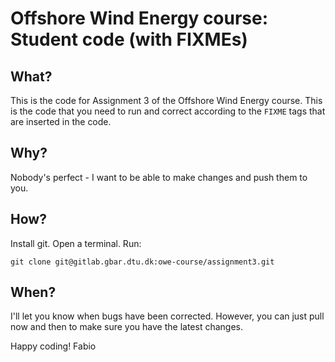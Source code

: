 # Offshore Wind Energy course: Student code (with FIXMEs)

## What?

This is the code for Assignment 3 of the Offshore Wind Energy course. This is the code that you need to run and correct according to the ```FIXME``` tags that are inserted in the code.

## Why?

Nobody's perfect - I want to be able to make changes and push them to you.

## How?

Install git.
Open a terminal. Run:
```
git clone git@gitlab.gbar.dtu.dk:owe-course/assignment3.git
```

## When?

I'll let you know when bugs have been corrected. 
However, you can just pull now and then to make sure you have the latest changes.

Happy coding!
Fabio